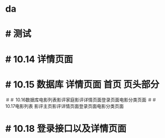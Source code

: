 # da
# # 测试
# # 10.14 详情页面 
# # 10.15 数据库 详情页面 首页 页头部分
＃＃ 10.16数据库电影列表影评家庭影评详情页面登录页面电影分类页面
＃＃ 10.17电影列表 影评主页影评详情页面登录页面电影分类页面
# #  10.18  登录接口以及详情页面

